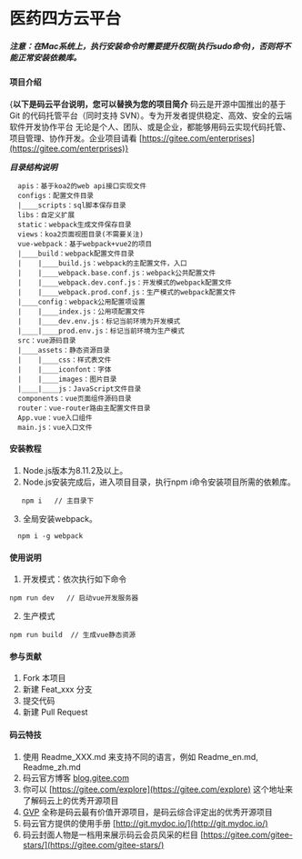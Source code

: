 # 医药四方云平台

##### 注意：在Mac系统上，执行安装命令时需要提升权限(执行sudo命令)，否则将不能正常安装依赖库。

#### 项目介绍
{**以下是码云平台说明，您可以替换为您的项目简介**
码云是开源中国推出的基于 Git 的代码托管平台（同时支持 SVN）。专为开发者提供稳定、高效、安全的云端软件开发协作平台
无论是个人、团队、或是企业，都能够用码云实现代码托管、项目管理、协作开发。企业项目请看 [https://gitee.com/enterprises](https://gitee.com/enterprises)}

***目录结构说明***
```
  apis：基于koa2的web api接口实现文件
  configs：配置文件目录
  |____scripts：sql脚本保存目录
  libs：自定义扩展
  static：webpack生成文件保存目录
  views：koa2页面视图目录(不需要关注)
  vue-webpack：基于webpack+vue2的项目
  |____build：webpack配置文件目录
  |    |____build.js：webpack的主配置文件，入口
  |    |____webpack.base.conf.js：webpack公共配置文件
  |    |____webpack.dev.conf.js：开发模式的webpack配置文件
  |    |____webpack.prod.conf.js：生产模式的webpack配置文件
  |____config：webpack公用配置项设置
  |    |____index.js：公用项配置文件
  |    |____dev.env.js：标记当前环境为开发模式
  |____|____prod.env.js：标记当前环境为生产模式
  src：vue源码目录
  |____assets：静态资源目录
  |    |____css：样式表文件
  |    |____iconfont：字体
  |    |____images：图片目录
  |____|____js：JavaScript文件目录
  components：vue页面组件源码目录
  router：vue-router路由主配置文件目录
  App.vue：vue入口组件
  main.js：vue入口文件

```

#### 安装教程

1. Node.js版本为8.11.2及以上。
2. Node.js安装完成后，进入项目目录，执行npm i命令安装项目所需的依赖库。
```
   npm i   // 主目录下
```
3. 全局安装webpack。
```
  npm i -g webpack
```

#### 使用说明

1. 开发模式：依次执行如下命令
```
npm run dev   // 启动vue开发服务器
```
2. 生产模式
```
npm run build  // 生成vue静态资源
```

#### 参与贡献

1. Fork 本项目
2. 新建 Feat_xxx 分支
3. 提交代码
4. 新建 Pull Request


#### 码云特技

1. 使用 Readme\_XXX.md 来支持不同的语言，例如 Readme\_en.md, Readme\_zh.md
2. 码云官方博客 [blog.gitee.com](https://blog.gitee.com)
3. 你可以 [https://gitee.com/explore](https://gitee.com/explore) 这个地址来了解码云上的优秀开源项目
4. [GVP](https://gitee.com/gvp) 全称是码云最有价值开源项目，是码云综合评定出的优秀开源项目
5. 码云官方提供的使用手册 [http://git.mydoc.io/](http://git.mydoc.io/)
6. 码云封面人物是一档用来展示码云会员风采的栏目 [https://gitee.com/gitee-stars/](https://gitee.com/gitee-stars/)